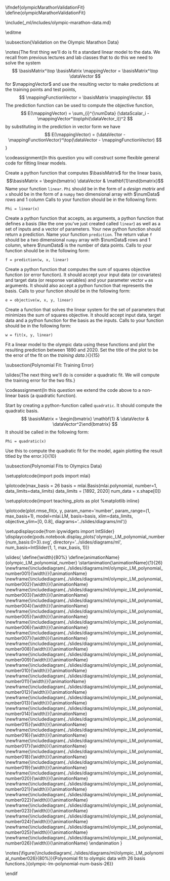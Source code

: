 \ifndef{olympicMarathonValidationFit}
\define{olympicMarathonValidationFit}

\include{_ml/includes/olympic-marathon-data.md}

\editme

\subsection{Validation on the Olympic Marathon Data}

\notes{The first thing we'll do is fit a standard linear model to the data. We recall from previous lectures and lab classes that to do this we need to solve the system
$$
\basisMatrix^\top \basisMatrix \mappingVector = \basisMatrix^\top \dataVector
$$
for $\mappingVector$  and use the resulting vector to make predictions at the training points and test points,
$$
\mappingFunctionVector = \basisMatrix \mappingVector.
$$
The prediction function can be used to compute the objective function,
$$
E(\mappingVector) = \sum_{i}^{\numData} (\dataScalar_i - \mappingVector^\top\phi(\dataVector_i))^2
$$
by substituting in the prediction in vector form we have
$$
E(\mappingVector) =  (\dataVector - \mappingFunctionVector)^\top(\dataVector - \mappingFunctionVector)
$$}

\codeassignment{In this question you will construct some flexible general code for fitting linear models.

Create a python function that computes $\basisMatrix$ for the linear basis,
$$\basisMatrix = \begin{bmatrix} \dataVector & \mathbf{1}\end{bmatrix}$$
Name your function `linear`. `Phi` should be in the form of a *design matrix* and `x` should be in the form of a `numpy` two dimensional array with $\numData$ rows and 1 column Calls to your function should be in the following form:

```Phi = linear(x)```

Create a python function that accepts, as arguments, a python function that defines a basis (like the one you've just created called `linear`) as well as a set of inputs and a vector of parameters. Your new python function should return a prediction. Name your function `prediction`. The return value `f` should be a two dimensional `numpy` array with $\numData$ rows and $1$ column, where $\numData$ is the number of data points. Calls to your function should be in the following form:

```f = prediction(w, x, linear)```

Create a python function that computes the sum of squares objective function (or error function). It should accept your input data (or covariates) and target data (or response variables) and your parameter vector `w` as arguments. It should also accept a python function that represents the basis. Calls to your function should be in the following form:

```e = objective(w, x, y, linear)```

Create a function that solves the linear system for the set of parameters that minimizes the sum of squares objective. It should accept input data, target data and a python function for the basis as the inputs. Calls to your function should be in the following form:

```w = fit(x, y, linear)```

Fit a linear model to the olympic data using these functions and plot the resulting prediction between 1890 and 2020. Set the title of the plot to be the error of the fit on the *training data*.}{}{15}

\subsection{Polynomial Fit: Training Error}

\slides{The next thing we'll do is consider a quadratic fit. We will compute the training error for the two fits.}

\codeassignment{In this question we extend the code above to a non-
linear basis (a quadratic function).

Start by creating a python-function called `quadratic`. It should compute the quadratic basis.
$$
\basisMatrix = \begin{bmatrix} \mathbf{1} & \dataVector & \dataVector^2\end{bmatrix}
$$
It should be called in the following form:

```Phi = quadratic(x)```

Use this to compute the quadratic fit for the model, again plotting the result titled by the error.}{}{10}

\subsection{Polynomial Fits to Olympics Data}

\setupplotcode{import pods
import mlai}

\plotcode{max_basis = 26
basis = mlai.Basis(mlai.polynomial, number=1, data_limits=data_limits)
data_limits = [1892, 2020]
num_data = x.shape[0]}

\setupplotcode{import teaching_plots as plot
%matplotlib inline}

\plotcode{plot.rmse_fit(x, y, param_name='number', param_range=(1, max_basis+1), 
              model=mlai.LM, basis=basis, 
              xlim=data_limits, objective_ylim=[0, 0.8],
			  diagrams='../slides/diagrams/ml')}

\setupdisplaycode{from ipywidgets import IntSlider}
\displaycode{pods.notebook.display_plots('olympic_LM_polynomial_number{num_basis:0>3}.svg', 
                            directory='../slides/diagrams/ml', 
							num_basis=IntSlider(1, 1, max_basis, 1))}

\slides{
\define{\width}{80%}
\define{animationName}{olympic_LM_polynomial_number}
\startanimation{\animationName}{1}{26}
\newframe{\includediagram{../slides/diagrams/ml/olympic_LM_polynomial_number001}{\width}}{\animationName}
\newframe{\includediagram{../slides/diagrams/ml/olympic_LM_polynomial_number002}{\width}}{\animationName}
\newframe{\includediagram{../slides/diagrams/ml/olympic_LM_polynomial_number003}{\width}}{\animationName}
\newframe{\includediagram{../slides/diagrams/ml/olympic_LM_polynomial_number004}{\width}}{\animationName}
\newframe{\includediagram{../slides/diagrams/ml/olympic_LM_polynomial_number005}{\width}}{\animationName}
\newframe{\includediagram{../slides/diagrams/ml/olympic_LM_polynomial_number006}{\width}}{\animationName}
\newframe{\includediagram{../slides/diagrams/ml/olympic_LM_polynomial_number007}{\width}}{\animationName}
\newframe{\includediagram{../slides/diagrams/ml/olympic_LM_polynomial_number008}{\width}}{\animationName}
\newframe{\includediagram{../slides/diagrams/ml/olympic_LM_polynomial_number009}{\width}}{\animationName}
\newframe{\includediagram{../slides/diagrams/ml/olympic_LM_polynomial_number010}{\width}}{\animationName}
\newframe{\includediagram{../slides/diagrams/ml/olympic_LM_polynomial_number011}{\width}}{\animationName}
\newframe{\includediagram{../slides/diagrams/ml/olympic_LM_polynomial_number012}{\width}}{\animationName}
\newframe{\includediagram{../slides/diagrams/ml/olympic_LM_polynomial_number013}{\width}}{\animationName}
\newframe{\includediagram{../slides/diagrams/ml/olympic_LM_polynomial_number014}{\width}}{\animationName}
\newframe{\includediagram{../slides/diagrams/ml/olympic_LM_polynomial_number015}{\width}}{\animationName}
\newframe{\includediagram{../slides/diagrams/ml/olympic_LM_polynomial_number016}{\width}}{\animationName}
\newframe{\includediagram{../slides/diagrams/ml/olympic_LM_polynomial_number017}{\width}}{\animationName}
\newframe{\includediagram{../slides/diagrams/ml/olympic_LM_polynomial_number018}{\width}}{\animationName}
\newframe{\includediagram{../slides/diagrams/ml/olympic_LM_polynomial_number019}{\width}}{\animationName}
\newframe{\includediagram{../slides/diagrams/ml/olympic_LM_polynomial_number020}{\width}}{\animationName}
\newframe{\includediagram{../slides/diagrams/ml/olympic_LM_polynomial_number021}{\width}}{\animationName}
\newframe{\includediagram{../slides/diagrams/ml/olympic_LM_polynomial_number022}{\width}}{\animationName}
\newframe{\includediagram{../slides/diagrams/ml/olympic_LM_polynomial_number023}{\width}}{\animationName}
\newframe{\includediagram{../slides/diagrams/ml/olympic_LM_polynomial_number024}{\width}}{\animationName}
\newframe{\includediagram{../slides/diagrams/ml/olympic_LM_polynomial_number025}{\width}}{\animationName}
\newframe{\includediagram{../slides/diagrams/ml/olympic_LM_polynomial_number026}{\width}}{\animationName}
\endanimation
}

\notes{\figure{\includediagram{../slides/diagrams/ml/olympic_LM_polynomial_number026}{80%}}{Polynomial fit to olympic data with 26 basis functions.}{olympic-lm-polynomial-num-basis-26}}

\endif
